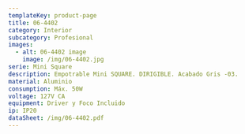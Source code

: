 ```yaml
---
templateKey: product-page
title: 06-4402
category: Interior
subcategory: Profesional
images:
  - alt: 06-4402 image
    image: /img/06-4402.jpg
serie: Mini Square
description: Empotrable Mini SQUARE. DIRIGIBLE. Acabado Gris -03.
material: Aluminio
consumption: Máx. 50W
voltage: 127V CA
equipment: Driver y Foco Incluido
ip: IP20
dataSheet: /img/06-4402.pdf
---
```


